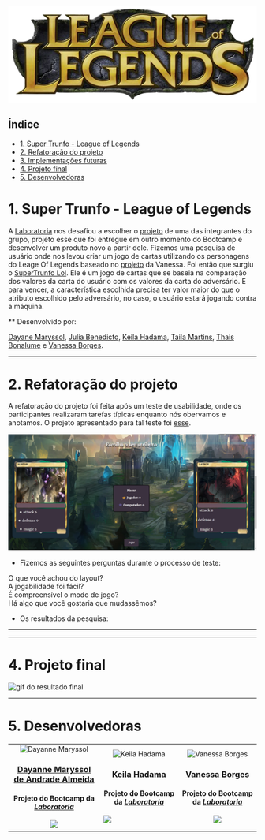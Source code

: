 <div align="center">

![titulo e imagem da capa](./src/images/logo.png)

</div>

## Índice

- [1. Super Trunfo - League of Legends](#-super-trunfo---league-of-legends)
- [2. Refatoração do projeto](#-refatoração-do-projeto)
- [3. Implementações futuras](#-implementações-futuras)
- [4. Projeto final](#projeto-final)
- [5. Desenvolvedoras](#desenvolvedoras)

# 1. Super Trunfo - League of Legends

A [Laboratoria](https://www.laboratoria.la/br) nos desafiou a escolher o [projeto](https://github.com/Laboratoria/SAP007-data-lovers) de uma das integrantes do grupo, projeto esse que foi entregue em outro momento do Bootcamp e desenvolver um produto novo a partir dele. Fizemos uma pesquisa de usuário onde nos levou criar um jogo de cartas utilizando os personagens do Leage Of Legends baseado no [projeto](https://vanessavb92.github.io/SAP007-data-lovers/src/) da Vanessa.
Foi então que surgiu o [SuperTrunfo Lol](https://juliabb.github.io/super-trunfo-lol/). Ele é um jogo de cartas que se baseia na comparação dos valores da carta do usuário com os valores da carta do adversário. E para vencer, a característica escolhida precisa ter valor maior do que o atributo escolhido pelo adversário, no caso, o usuário estará jogando contra a máquina.<br>

** Desenvolvido por:

[Dayane Maryssol](https://www.linkedin.com/in/dayannemaryssol/), [Julia Benedicto](https://www.linkedin.com/in/julia-cruz-7aa339183/), [Keila Hadama](https://www.linkedin.com/in/keila-hadama/), [Taila Martins](https://www.linkedin.com/in/taila-martins/), [Thais Bonalume](https://www.linkedin.com/in/thais-moreira-jesus-bonalume/) e [Vanessa Borges](https://www.linkedin.com/in/vanessa-borges-a05b4636/).

---
# 2. Refatoração do projeto

A refatoração do projeto foi feita após um teste de usabilidade, onde os participantes realizaram tarefas típicas enquanto nós obervamos e anotamos. O projeto apresentado para tal teste foi [esse](https://juliabb.github.io/super-trunfo-lol/).<br>

![imagem do projeto anterior](./src/images/projeto-antigo-layout.png)

- Fizemos as seguintes perguntas durante o processo de teste:

O que você achou do layout?<br>
A jogabilidade foi fácil?<br>
É compreensível o modo de jogo?<br>
Há algo que você gostaria que mudassêmos?<br>

- Os resultados da pesquisa:

<!-- imagem  do teste de usabilidade -->

---
<!-- # 3. Implementações futuras

- Adicionar um segundo player.
- Responsividade para dispositivos de telas pequenas (tablets, telefones celulares etc.).
 -->

---
# 4. Projeto final

![gif do resultado final](./src/images/gif.video.projeto.gif)

---
# 5. Desenvolvedoras

<table>
<td>
  <div align= "center">
    <img alt="Dayanne Maryssol" height="150" src="https://avatars.githubusercontent.com/u/92697749?v=4"> 
  </div>
  <h3 align="center"><a href="https://github.com/Maryssun">Dayanne Maryssol de Andrade Almeida</a></h3>
  <h4 align="center">Projeto do Bootcamp da <em><a href="https://hub.laboratoria.la/br">Laboratoria</a></em></h4>
  <div align="center">
     <a href="https://www.linkedin.com/in/dayannemaryssol/" target="_blank"><img src="https://img.shields.io/badge/-LinkedIn-%230077B5?style=for-the-badge&logo=linkedin&logoColor=white"></a>
  </div>
  </div>
</td>

<td>
  <div align= "center">
    <img alt="Keila Hadama" height="150" src="https://avatars.githubusercontent.com/u/88164568?v=4"> 
  </div>
  <h3 align="center"><a href="https://github.com/hadamakei">Keila Hadama</a></h3>
  <h4 align="center">Projeto do Bootcamp da <em><a href="https://hub.laboratoria.la/br">Laboratoria</a></em></h4>
    <a href="https://www.linkedin.com/in/keila-hadama/" target="_blank"><img src="https://img.shields.io/badge/-LinkedIn-%230077B5?style=for-the-badge&logo=linkedin&logoColor=white"></a>
  </div>
</td>

<td>
    <div align= "center">
    <img alt="Vanessa Borges" height="150" src="https://avatars.githubusercontent.com/u/89863244?v=4"> 
  </div>
  <h3 align="center"><a href="https://github.com/vanessavb92">Vanessa Borges</a></h3>
  <h4 align="center">Projeto do Bootcamp da <em><a href="https://hub.laboratoria.la/br">Laboratoria</a></em></h4>
  <div align="center">
    <a href="https://www.linkedin.com/in/vanessa-borges-a05b4636/" target="_blank"><img src="https://img.shields.io/badge/-LinkedIn-%230077B5?style=for-the-badge&logo=linkedin&logoColor=white"></a>
  </div>
   
</td>

</table>
